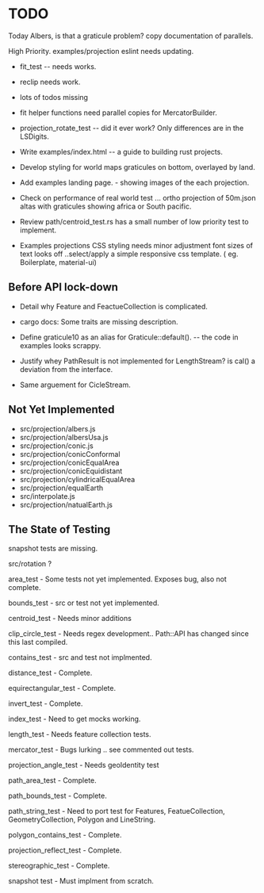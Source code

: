 # TODO

Today
Albers,
 is that a graticule problem?
 copy documentation of parallels.

High Priority.
examples/projection eslint needs updating.

* fit_test -- needs works.
* reclip needs work.
* lots of todos missing
* fit helper functions need parallel copies for MercatorBuilder.

* projection_rotate_test -- did it ever work?
  Only differences are in the LSDigits.

* Write examples/index.html -- a guide to building rust projects.

* Develop styling for world maps graticules on bottom, overlayed by land.

* Add examples landing page. - showing images of the each projection.

* Check on performance of real world test ... ortho projection of 50m.json altas
 with graticules showing africa or South pacific.

* Review  path/centroid_test.rs
    has a small number of low priority test to implement.

* Examples projections CSS styling needs minor adjustment font sizes of text
   looks off ..select/apply a simple responsive css template.
  ( eg.  Boilerplate, material-ui)

## Before API lock-down

* Detail why Feature and FeactueCollection is complicated.

* cargo docs:
  Some traits are missing description.

* Define graticule10 as an alias for Graticule::default().
 -- the code in examples looks scrappy.

* Justify whey PathResult is not implemented for LengthStream? is cal() a deviation from the interface.

* Same arguement for CicleStream.

## Not Yet Implemented

* src/projection/albers.js
* src/projection/albersUsa.js
* src/projection/conic.js
* src/projection/conicConformal
* src/projection/conicEqualArea
* src/projection/conicEquidistant
* src/projection/cylindricalEqualArea
* src/projection/equalEarth
* src/interpolate.js
* src/projection/natualEarth.js

## The State of Testing

snapshot tests are missing.

src/rotation ?

area_test - Some tests not yet implemented. Exposes bug, also not complete.

bounds_test - src or test not yet implemented.

centroid_test - Needs minor additions

clip_circle_test - Needs regex development.. Path::API has changed since this last compiled.

contains_test - src and test not implmented.

distance_test - Complete.

equirectangular_test - Complete.

invert_test - Complete.

index_test - Need to get mocks working.

length_test -  Needs feature collection tests.

mercator_test - Bugs lurking .. see commented out tests.

projection_angle_test  - Needs geoIdentity test

path_area_test - Complete.

path_bounds_test - Complete.

path_string_test - Need to port test for Features, FeatueCollection, GeometryCollection, Polygon and LineString.

polygon_contains_test - Complete.

projection_reflect_test - Complete.

stereographic_test - Complete.

snapshot test - Must implment from scratch.
